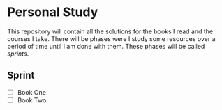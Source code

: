 # Personal Study

This repository will contain all the solutions for the books I read and the courses I take. There will be phases were I study some resources over a period of time until I am done with them. These phases will be called _sprints_.

## Sprint <Cycle>

- [ ] Book One
- [ ] Book Two
